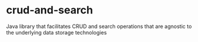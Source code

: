 # crud-and-search
Java library that facilitates CRUD and search operations that are agnostic to the underlying data storage technologies

